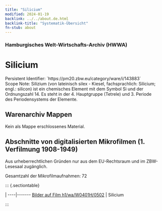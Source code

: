 ```yaml
---
title: "Silicium"
modified: 2024-01-19
backlink: ../../about.de.html
backlink-title: "Systematik-Übersicht"
fn-stub: about
---
```


### Hamburgisches Welt-Wirtschafts-Archiv (HWWA)

# Silicium

<div class="hint">Persistent Identifier: `https://pm20.zbw.eu/category/ware/i/143883`</div>

<div class="hint">
Scope Note: Silizium (von lateinisch silex - Kiesel, fachsprachlich: Silicium; engl.: silicon) ist ein chemisches Element mit dem Symbol Si und der Ordnungszahl 14. Es steht in der 4. Hauptgruppe (Tetrele) und 3. Periode des Periodensystems der Elemente.
</div>





## Warenarchiv Mappen





Kein als Mappe erschlossenes Material.



<a id="filmsections" />

## Abschnitte von digitalisierten Mikrofilmen (1. Verfilmung 1908-1949)

<p>Aus urheberrechtlichen Gründen nur aus dem EU-Rechtsraum und im ZBW-Lesesaal zugänglich.</p>


<p>Gesamtzahl der Mikrofilmaufnahmen: 72</p>





::: {.sectiontable}

 | 
----|-------
<a class="btn" href="https://pm20.zbw.eu/film/h1/wa/W0401H/0502" rel="nofollow">Bilder auf Film h1/wa/W0401H/0502</a> | Silicium


:::
















